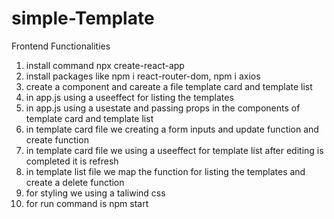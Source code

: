 # simple-Template


Frontend Functionalities
1. install command npx create-react-app
2. install packages like npm i react-router-dom, npm i axios
3. create a component and careate a file template card and template list
4. in app.js using a useeffect for listing the templates
5. in app.js using a usestate and passing props in the components of template card and template list
6. in template card file we creating a form inputs and update function and create function
7. in template card file we using a useeffect for template list after editing is completed it is refresh
8. in template list file we map the function for listing the templates and create a delete function
9. for styling we using a taliwind css 
10. for run command is npm start